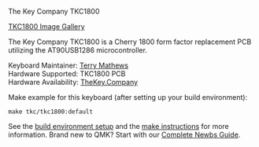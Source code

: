 The Key Company TKC1800

[TKC1800 Image Gallery](https://imgur.com/a/Xlttp)


The Key Company TKC1800 is a Cherry 1800 form factor replacement PCB utilizing the AT90USB1286 microcontroller.

Keyboard Maintainer: [Terry Mathews](https://github.com/TerryMathews/)  
Hardware Supported: TKC1800 PCB  
Hardware Availability: [TheKey.Company](https://thekey.company/collections/tkc-1800)  


Make example for this keyboard (after setting up your build environment):

    make tkc/tkc1800:default

See the [build environment setup](https://docs.qmk.fm/#/getting_started_build_tools) and the [make instructions](https://docs.qmk.fm/#/getting_started_make_guide) for more information. Brand new to QMK? Start with our [Complete Newbs Guide](https://docs.qmk.fm/#/newbs).
